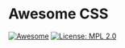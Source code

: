 # Awesome CSS  
[![Awesome](https://awesome.re/badge.svg)](https://awesome.re) [![License: MPL 2.0](https://img.shields.io/badge/License-MPL%202.0-brightgreen.svg)](https://opensource.org/licenses/MPL-2.0)



